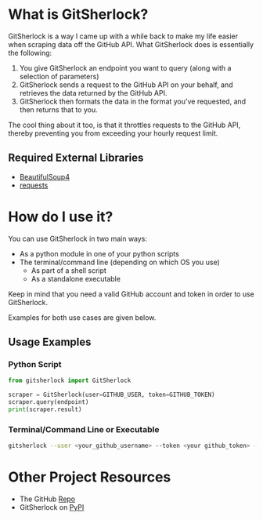 # What is GitSherlock?

GitSherlock is a way I came up with a while back to make my life easier when scraping data off the GitHub API.
What GitSherlock does is essentially the following:
1. You give GitSherlock an endpoint you want to query (along with a selection of parameters)
2. GitSherlock sends a request to the GitHub API on your behalf, and retrieves the data returned by the GitHub API.
3. GitSherlock then formats the data in the format you've requested, and then returns that to you.

The cool thing about it too, is that it throttles requests to the GitHub API, thereby preventing you from exceeding your hourly request limit.

## Required External Libraries

- [BeautifulSoup4](https://pypi.org/project/beautifulsoup4/)
- [requests](https://pypi.org/project/requests/)

# How do I use it?

You can use GitSherlock in two main ways:
- As a python module in one of your python scripts
- The terminal/command line (depending on which OS you use)
  - As part of a shell script
  - As a standalone executable

Keep in mind that you need a valid GitHub account and token in order to use GitSherlock.

Examples for both use cases are given below.

## Usage Examples

### Python Script

```python
from gitsherlock import GitSherlock

scraper = GitSherlock(user=GITHUB_USER, token=GITHUB_TOKEN)
scraper.query(endpoint)
print(scraper.result)
```

### Terminal/Command Line or Executable

```bash
gitsherlock --user <your_github_username> --token <your github_token> --endpoint <api_or_html_endpoint>
```

# Other Project Resources

- The GitHub [Repo](https://github.com/omazhary/gitsherlock)
- GitSherlock on [PyPI](https://pypi.org/project/gitsherlock/)
